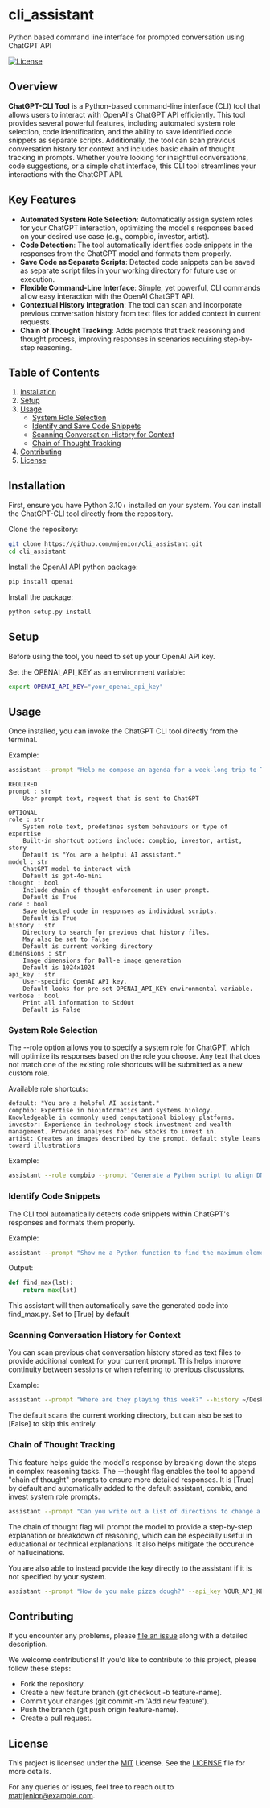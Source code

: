 # cli_assistant
Python based command line interface for prompted conversation using ChatGPT API


[![License](https://img.shields.io/badge/license-MIT-blue.svg)](LICENSE)

## Overview

**ChatGPT-CLI Tool** is a Python-based command-line interface (CLI) tool that allows users to interact with OpenAI's ChatGPT API efficiently. This tool provides several powerful features, including automated system role selection, code identification, and the ability to save identified code snippets as separate scripts. Additionally, the tool can scan previous conversation history for context and includes basic chain of thought tracking in prompts. Whether you're looking for insightful conversations, code suggestions, or a simple chat interface, this CLI tool streamlines your interactions with the ChatGPT API.

## Key Features

- **Automated System Role Selection**: Automatically assign system roles for your ChatGPT interaction, optimizing the model's responses based on your desired use case (e.g., compbio, investor, artist).
- **Code Detection**: The tool automatically identifies code snippets in the responses from the ChatGPT model and formats them properly.
- **Save Code as Separate Scripts**: Detected code snippets can be saved as separate script files in your working directory for future use or execution.
- **Flexible Command-Line Interface**: Simple, yet powerful, CLI commands allow easy interaction with the OpenAI ChatGPT API.
- **Contextual History Integration**: The tool can scan and incorporate previous conversation history from text files for added context in current requests.
- **Chain of Thought Tracking**: Adds prompts that track reasoning and thought process, improving responses in scenarios requiring step-by-step reasoning.


## Table of Contents

1. [Installation](#installation)
2. [Setup](#setup)
3. [Usage](#usage)
   - [System Role Selection](#system-role-selection)
   - [Identify and Save Code Snippets](#identify-code-snippets)
   - [Scanning Conversation History for Context](#scanning-conversation-history-for-context)
   - [Chain of Thought Tracking](#chain-of-thought-tracking)
5. [Contributing](#contributing)
6. [License](#license)


## Installation

First, ensure you have Python 3.10+ installed on your system. You can install the ChatGPT-CLI tool directly from the repository.

Clone the repository:

```bash
git clone https://github.com/mjenior/cli_assistant.git
cd cli_assistant
```

Install the OpenAI API python package:
```bash
pip install openai
```

Install the package:

```bash
python setup.py install
```


## Setup

Before using the tool, you need to set up your OpenAI API key.

Set the OPENAI_API_KEY as an environment variable:
```bash
export OPENAI_API_KEY="your_openai_api_key"
```


## Usage

Once installed, you can invoke the ChatGPT CLI tool directly from the terminal.

Example:
```bash
assistant --prompt "Help me compose an agenda for a week-long trip to Tokyo."
```

```
REQUIRED
prompt : str
    User prompt text, request that is sent to ChatGPT

OPTIONAL
role : str
    System role text, predefines system behaviours or type of expertise
    Built-in shortcut options include: compbio, investor, artist, story
    Default is "You are a helpful AI assistant."
model : str
    ChatGPT model to interact with
    Default is gpt-4o-mini
thought : bool
    Include chain of thought enforcement in user prompt.
    Default is True
code : bool
    Save detected code in responses as individual scripts.
    Default is True
history : str
    Directory to search for previous chat history files.
    May also be set to False
    Default is current working directory
dimensions : str
    Image dimensions for Dall-e image generation
    Default is 1024x1024
api_key : str
    User-specific OpenAI API key. 
    Default looks for pre-set OPENAI_API_KEY environmental variable.
verbose : bool
    Print all information to StdOut
    Default is False
```

### System Role Selection

The --role option allows you to specify a system role for ChatGPT, which will optimize its responses based on the role you choose. Any text that does not match one of the existing role shortcuts will be submitted as a new custom role.

Available role shortcuts:

    default: "You are a helpful AI assistant."
    compbio: Expertise in bioinformatics and systems biology. Knowledgeable in commonly used computational biology platforms.
    investor: Experience in technology stock investment and wealth management. Provides analyses for new stocks to invest in.
    artist: Creates an images described by the prompt, default style leans toward illustrations

Example:
```bash
assistant --role compbio --prompt "Generate a Python script to align DNA sequences and analyze the data. Add code to generate at least 2 figures summarizing the results."
```

### Identify Code Snippets

The CLI tool automatically detects code snippets within ChatGPT's responses and formats them properly.

Example:
```bash
assistant --prompt "Show me a Python function to find the maximum element in a list." --code True
```

Output:
```python
def find_max(lst):
    return max(lst)
```

This assistant will then automatically save the generated code into find_max.py. Set to [True] by default

### Scanning Conversation History for Context

You can scan previous chat conversation history stored as text files to provide additional context for your current prompt. This helps improve continuity between sessions or when referring to previous discussions. 

Example:
```bash
assistant --prompt "Where are they playing this week?" --history ~/Desktop/history_docs
```

The default scans the current working directory, but can also be set to [False] to skip this entirely.

### Chain of Thought Tracking

This feature helps guide the model's response by breaking down the steps in complex reasoning tasks. The --thought flag enables the tool to append "chain of thought" prompts to ensure more detailed responses. It is [True] by default and automatically added to the default assistant, combio, and invest system role prompts.

```bash
assistant --prompt "Can you write out a list of directions to change a tire?" --thought True
```

The chain of thought flag will prompt the model to provide a step-by-step explanation or breakdown of reasoning, which can be especially useful in educational or technical explanations. It also helps mitigate the occurence of hallucinations.


You are also able to instead provide the key directly to the assistant if it is not specified by your system.
```bash
assistant --prompt "How do you make pizza dough?" --api_key YOUR_API_KEY_HERE
```


## Contributing

If you encounter any problems, please [file an issue](https://github.com/mjenior/cli_assistant/issues) along with a detailed description.

We welcome contributions! If you'd like to contribute to this project, please follow these steps:

- Fork the repository.
- Create a new feature branch (git checkout -b feature-name).
- Commit your changes (git commit -m 'Add new feature').
- Push the branch (git push origin feature-name).
- Create a pull request.


## License

This project is licensed under the [MIT](http://opensource.org/licenses/MIT) License. See the [LICENSE](https://github.com/mjenior/cli_assistant/LICENSE.txt) file for more details.

For any queries or issues, feel free to reach out to mattjenior@example.com.

